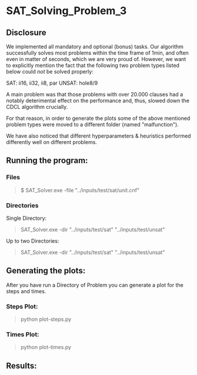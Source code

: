 # SAT_Solving_Problem_3

## Disclosure

We implemented all mandatory and optional (bonus) tasks. Our algorithm successfully solves most problems
within the time frame of 1min, and often even in matter of seconds, which we are very proud of.
However, we want to explicitly mention the fact that the following two problem types listed below could
*not* be solved properly:

SAT: ii16, ii32, ii8, par
UNSAT: hole8/9

A main problem was that those problems with over 20.000 clauses had a notably deterimental effect on the performance
and, thus, slowed down the CDCL algorithm crucially.

For that reason, in order to generate the plots some of the above mentioned problem types were moved
to a different folder (named "malfunction").

We have also noticed that different hyperparameters & heuristics performed differently well on different problems.

## Running the program:

### Files

> $ SAT_Solver.exe -file "../inputs/test/sat/unit.cnf"

### Directories

Single Directory:

> SAT_Solver.exe -dir "../inputs/test/sat" "../inputs/test/unsat"

Up to two Directories:

> SAT_Solver.exe -dir "../inputs/test/sat" "../inputs/test/unsat"

## Generating the plots:

After you have run a Directory of Problem you can generate a plot for the steps and times.

### Steps Plot:

> python plot-steps.py

### Times Plot:

> python plot-times.py

## Results:


